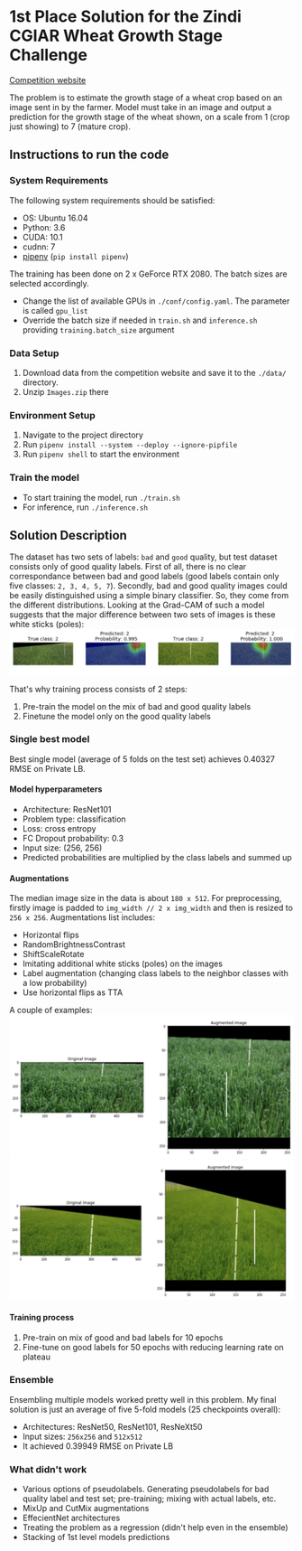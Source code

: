 # 1st Place Solution for the Zindi CGIAR Wheat Growth Stage Challenge
[Competition website](https://zindi.africa/competitions/cgiar-wheat-growth-stage-challenge)

The problem is to estimate the growth stage of a wheat crop based on an image sent in by the farmer. Model must take in an image and output a prediction for the growth stage of the wheat shown, on a scale from 1 (crop just showing) to 7 (mature crop).

## Instructions to run the code

### System Requirements
The following system requirements should be satisfied:
* OS: Ubuntu 16.04
* Python: 3.6
* CUDA: 10.1
* cudnn: 7
* [pipenv](https://github.com/pypa/pipenv) (`pip install pipenv`)

The training has been done on 2 x GeForce RTX 2080. The batch sizes are selected accordingly.
* Change the list of available GPUs in `./conf/config.yaml`. The parameter is called `gpu_list`
* Override the batch size if needed in `train.sh` and `inference.sh` providing `training.batch_size` argument 

### Data Setup
1. Download data from the competition website and save it to the `./data/` directory.
2. Unzip `Images.zip` there

### Environment Setup
1. Navigate to the project directory
2. Run `pipenv install --system --deploy --ignore-pipfile`
3. Run `pipenv shell` to start the environment

### Train the model
* To start training the model, run `./train.sh`
* For inference, run `./inference.sh`

## Solution Description
The dataset has two sets of labels: `bad` and `good` quality, but test dataset consists only of good quality labels.
First of all, there is no clear correspondance between bad and good labels (good labels contain only five classes: `2, 3, 4, 5, 7`).
Secondly, bad and good quality images could be easily distinguished using a simple binary classifier. So, they come from the different distributions. Looking at the Grad-CAM of such a model suggests that the major difference between two sets of images is these white sticks (poles):
![](imgs/gradcam_quality.png?raw=true "Grad-CAM")

That's why training process consists of 2 steps:
1. Pre-train the model on the mix of bad and good quality labels
2. Finetune the model only on the good quality labels

### Single best model
Best single model (average of 5 folds on the test set) achieves 0.40327 RMSE on Private LB.

#### Model hyperparameters
* Architecture: ResNet101
* Problem type: classification
* Loss: cross entropy
* FC Dropout probability: 0.3
* Input size: (256, 256)
* Predicted probabilities are multiplied by the class labels and summed up

#### Augmentations
The median image size in the data is about `180 x 512`. For preprocessing, firstly image is padded to `img_width // 2 x img_width` and then is resized to `256 x 256`. Augmentations list includes:
* Horizontal flips
* RandomBrightnessContrast
* ShiftScaleRotate
* Imitating additional white sticks (poles) on the images
* Label augmentation (changing class labels to the neighbor classes with a low probability)
* Use horizontal flips as TTA

A couple of examples:
![](imgs/augmentation_1.png?raw=true "augmentation_1")
![](imgs/augmentation_2.png?raw=true "augmentation_2")

#### Training process
1. Pre-train on mix of good and bad labels for 10 epochs
2. Fine-tune on good labels for 50 epochs with reducing learning rate on plateau

### Ensemble
Ensembling multiple models worked pretty well in this problem. My final solution is just an average of five 5-fold models (25 checkpoints overall):
* Architectures: ResNet50, ResNet101, ResNeXt50
* Input sizes: `256x256` and `512x512`
* It achieved 0.39949 RMSE on Private LB

### What didn't work
* Various options of pseudolabels. Generating pseudolabels for bad quality label and test set; pre-training; mixing with actual labels, etc.
* MixUp and CutMix augmentations
* EffecientNet architectures
* Treating the problem as a regression (didn't help even in the ensemble)
* Stacking of 1st level models predictions
